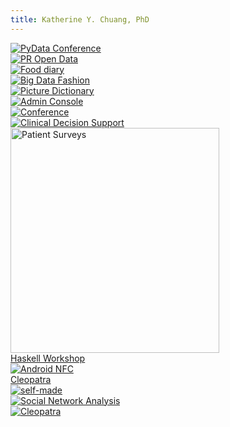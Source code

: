 ```yaml
---
title: Katherine Y. Chuang, PhD
---
```



<div class="hentry">
<a href="http://pydata.org" title="PyData Conference" rel="bookmark"><img src="/images/promo/pydata.png" class="attachment-post-thumbnail wp-post-image" alt="PyData Conference" title="PyData"></a>
</div>

<div class="hentry">
<a href="2013/map-stats/" title="Open Data" rel="bookmark"><img src="/images/promo/prhackathon.png" class="attachment-post-thumbnail wp-post-image" alt="PR Open Data" title="PR Open Data"></a>
</div>
<div class="hentry">
<a href="http://github.com/katychuang/raw-pixels" title="Images Test" rel="bookmark"><img src="https://github.com/katychuang/raw-pixels/blob/master/static/screenshot-MonthChart.png?raw=true" class="attachment-post-thumbnail wp-post-image" alt="Food diary" title="Food Diary"></a>
</div>
<div class="hentry">
<a href="http://style-buzz.appspot.com/" title="Big Data in Fashion" rel="bookmark"><img src="/images/promo/fashionforecast.png" class="attachment-post-thumbnail wp-post-image" alt="Big Data Fashion" title="Big Data in Fashion"></a>
</div>
<div class="hentry">
<a href="/portfolio/picture-dictionary/" title="Picture Dictionary" rel="bookmark"><img src="/images/promo/picturedictionary.png" class="attachment-post-thumbnail wp-post-image" alt="Picture Dictionary" title="Picture Dictionary"></a>
</div>
<div class="hentry">
<a href="/portfolio/admin-console/" title="Admin Console" rel="bookmark"><img src="/images/promo/admin_charts.png" class="attachment-post-thumbnail wp-post-image" alt="Admin Console" title="Admin Console"></a>
</div>
<div class="hentry">
<a href="/sbp-conference/" title="Conference" rel="bookmark"><img src="/images/promo/interactiveschedules.png" class="attachment-post-thumbnail wp-post-image" alt="Conference" title="Conference"></a>
</div>
<div class="hentry">
<a href="/portfolio/clinical-decision-support/" title="Clinical Decision Support" rel="bookmark"><img src="/images/promo/analytics.png" class="attachment-post-thumbnail wp-post-image" alt="Clinical Decision Support" title="Clinical Decision Support"></a>
</div>
<div class="hentry">
<a href="/portfolio/online-patient-surveys/" title="Patient Surveys" rel="bookmark"><img width="334" height="360" src="/images/promo/dotnet.png" class="attachment-post-thumbnail wp-post-image" alt="Patient Surveys" title="Patient Surveys"></a>
</div>
<div class="hentry no-thumbnail">
<a href="http://haskell-workshop.github.io" title="Lorem Ipsum Dolor Sit Amet" rel="bookmark"><span class="no-thumbnail">Haskell Workshop</span></a>
</div>
<div class="hentry">
<a href="/android-nuance" title="Android NFC" rel="bookmark"><img src="/images/promo/nfc.png" class="attachment-post-thumbnail" alt="Android NFC" title="Android NFC"></a>
</div>
<div class="hentry no-thumbnail">
<a href="http://github.com/dreamsofpy/cleopatra" title="Cleopatra" rel="bookmark"><span class="no-thumbnail">Cleopatra</span></a>
</div>
<div class="hentry">
<a href="/highcharts-color-therapy" title="" rel="bookmark"><img src="/images/promo/colortherapy.png" class="attachment-post-thumbnail wp-post-image" alt="self-made" title=""></a>
</div>
<div class="hentry">
<a href="/portfolio/sna/" title="SNA" rel="bookmark"><img src="/images/promo/sna.jpg" class="attachment-post-thumbnail wp-post-image" alt="Social Network Analysis" title="Social Network Analysis"></a>
</div>
<div class="hentry">
<a href="http://github.com/dreamsofpy/cleopatra" rel="bookmark"><img src="/images/promo/hdr1.jpg" class="attachment-post-thumbnail wp-post-image" alt="Cleopatra" title="Cleopatra"></a>
</div>


